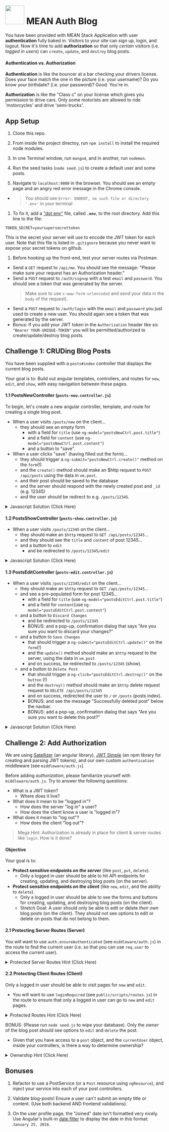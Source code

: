# <img src="https://cloud.githubusercontent.com/assets/7833470/10899314/63829980-8188-11e5-8cdd-4ded5bcb6e36.png" height="60"> MEAN Auth Blog

You have been provided with MEAN Stack Application with user **authentication** fully baked in. Visitors to your site can sign up, login, and logout. Now it's time to add **authorization** so that only _certain_ visitors (i.e. _logged in users_) can `create`, `update`, and `destroy` blog posts.

#### Authentication vs. Authorization
**Authentication** is like the bouncer at a bar checking your drivers license. Does your face match the one in the picture (i.e. your username)? Do you know your birthdate? (i.e. your password)? Good. You're in.

**Authorization** is like the "Class c" on your license which gives you permission to drive cars. Only some motorists are allowed to ride 'motorcycles' and drive 'semi-trucks'.

## App Setup

1. Clone this repo.

1. From inside the project directoy, run `npm install` to install the required node modules.

1. In one Terminal window, run `mongod`, and in another, run `nodemon`.

1. Run the seed tasks (`node seed.js`) to create a default user and some posts.

1. Navigate to `localhost:9000` in the browser. You should see an empty page and an angry red error message in the Chrome console.
  * > You should see `Error: ENOENT, no such file or directory '.env'` in your terminal

1. To fix it, add a ["dot env"](https://github.com/SF-WDI-LABS/mean-auth-seed) file, called **`.env`**, to the root directory. Add this line to the file:

  ```
  TOKEN_SECRET=yoursupersecrettoken
  ```

  This is the secret your server will use to encode the JWT token for each user. Note that this file is listed in `.gitignore` because you never want to expose your secret tokens on github.

1. Before hooking up the front-end, test your server routes via Postman:
  * Send a `GET` request to `/api/me`. You should see the message: "Please make sure your request has an Authorization header."
  * Send a `POST` request to `/auth/signup` with a test `email` and `password`. You should see a token that was generated by the server.
    > Make sure to use `x-www-form-urlencoded` and send your data in the `body` of the request).
  * Send a `POST` request to `/auth/login` with the `email` and `password` you just used to create a new user. You should again see a token that was generated by the server.
  * Bonus: If you add your JWT token in the `Authorization` header like so: `"Bearer YOUR-UNIQUE-TOKEN"` you will be permitted/authorized to create/update/destroy blog posts.

## Challenge 1: CRUDing Blog Posts

You have been supplied with a `posts#index` controller that displays the current blog posts.

Your goal is to: Build out angular templates, controllers, and routes for `new`, `edit`, and `show`, with easy navigation between these pages.

#### 1.1 PostsNewController (`posts-new.controller.js`)
To begin, let's create a new angular controller, template, and route for creating a single blog post. 
  * When a user visits `/posts/new` on the client...
    * they should see an empty form
      * with a field for `title` (use `ng-model="postsNewCtrl.post.title"`)
      * and a field for `content` (use `ng-model="postsNewCtrl.post.content"`)
      * and a button to "save".
  * When a user clicks "save" (having filled out the form)...
    * they should trigger a `ng-submit="postsNewCtrl.create()"` method on the `form`(!)
    * and the `create()` method should make an $http request to `POST /api/posts` using the data in `vm.post`.
    * and their post should be saved to the database
    * and the server should respond with the newly created post and `_id` (e.g. 12345)
    * and the user should be redirect to e.g. `/posts/12345`.

<details>
<summary>Javascript Solution (Click Here)</summary>
```js
PostsNewController.$inject = ["$location", "$http"]; // minification protection
function PostsNewController ($location, $http) {
  var vm = this;
  vm.create = create;
  vm.post = {}; // form data

  ////

  function create() {
    $http
      .post('/api/posts', vm.post)
      .then(onCreateSuccess, onCreateError);

    function onCreateSuccess(response){
      $location.path('/posts/' + response.data._id)
    }

    function onCreateError(response){
      console.error("Failed to create post", response);
    }
  };
}

```
</details>

<details>
<summary>HTML Solution (Click Here)</summary>
```html
<form ng-submit="postsNewCtrl.create()">
  <div class="form-group">
    <input type="text" class="form-control" placeholder="Title" ng-model="postsNewCtrl.post.title">
  </div>
  <div class="form-group">
    <textarea class="form-control" placeholder="Content" ng-model="postsNewCtrl.post.content"></textarea>
  </div>
  <input type="submit" value="Create Post" class="btn btn-block btn-info">
</form>

```
</details>

#### 1.2 PostsShowController (`posts-show.controller.js`)
  * When a user visits `/posts/12345` on the client...
    * they should make an `$http` request to `GET /api/posts/12345`...
    * and they should see the `title` and `content` of post 12345...
    * and a button to `edit`
      * and be redirected to `/posts/12345/edit` 

<details>
<summary>Javascript Solution (Click Here)</summary>
```js
PostsShowController.$inject = ["$location", "$http", "$routeParams"]; // minification protection
function PostsShowController ($location, $http, $routeParams) {
  var vm = this;
  vm.post = {};

  var id = $routeParams.id;
  get(); // fetch one post (show)

  ////

  function get() {
    $http
      .get('/api/posts/' + id)
      .then(onGetSuccess, onGetError);

    function onGetSuccess(response){
      vm.post = response.data;
    }

    function onGetError(response){
      console.error("Failed to get post", response);
      $location.path("/");
    }
  };
}

```
</details>

<details>
<summary>HTML Solution (Click Here)</summary>
```html
<h2>{{postsShowCtrl.post.title}}</h2>
<p>{{postsShowCtrl.post.content}}</p>
<a class="btn btn-primary" ng-href="/posts/{{postsShowCtrl.post._id}}/edit">Edit Post</a>
```
</details>

#### 1.3 PostsEditController (`posts-edit.controller.js`)
  * When a user visits `/posts/12345/edit` on the client...
    * they should make an `$http` request to `GET /api/posts/12345`...
    * and see a pre-populated form for post 12345...
      * with a field for `title` (use `ng-model="postsEditCtrl.post.title"`)
      * and a field for `content`(use `ng-model="postsEditCtrl.post.content"`)
    * and a button to `Discard Changes`
      * and be redirected to `/posts/12345`
      * BONUS: and a pop-up, confirmation dialog that says "Are you sure you want to discard your changes?"
    * and a button to `Save Changes`
      * that should trigger a `ng-submit="postsEditCtrl.update()"` on the `form`(!)
      * and the `update()` method should make an `$http` request to the server, using the data in `vm.post`
      * and on success, be redirected to `/posts/12345` (show).
    * and a button to `Delete Post`
      * that should trigger a `ng-click="postsEditCtrl.destroy()"` on the `button` (!)
      * and the `destroy()` method should make an `$http` delete request request to `DELETE /api/posts/12345`
      * and on success, redirected the user to `/` or `/posts` (posts index).
      * BONUS: and see the message "Successfully deleted post" below the navbar.
      * BONUS: add a pop-up, confirmation dialog that says "Are you sure you want to delete this post?"

<details>
<summary>Javascript Solution (Click Here)</summary>
```js
PostsEditController.$inject = ["$location", "$http", "$routeParams"]; // minification protection
function PostsEditController ($location, $http, $routeParams) {
  var vm = this;
  vm.update = update;
  vm.destroy = destroy;
  vm.post = {}; // form data

  var id = $routeParams.id;
  get(); // fetch one post (show)

  ////

  function update() {
    $http
      .put('/api/posts/' + id, vm.post)
      .then(onUpdateSuccess, onUpdateError);

    function onUpdateSuccess(response){
      $location.path("/posts/" + id);
    }

    function onUpdateError(response){
      console.error("Failed to update post", response);
    }
  }

  function destroy() {
    $http
      .delete('/api/posts/' + id)
      .then(onDeleteSuccess, onDeleteError);

    function onDeleteSuccess(response){
      $location.path("/");
    }

    function onDeleteError(response){
      console.error("Failed to delete post", response);
    }
  }

  function get() {
    $http
      .get('/api/posts/' + id)
      .then(onGetSuccess, onGetError);

    function onGetSuccess(response){
      vm.post = response.data;
    }

    function onGetError(response){
      console.error("Failed to get post", response);
      $location.path("/");
    }
  };
}

```
</details>

<details>
<summary>HTML Solution (Click Here)</summary>
```html
<div class="pull-right col-xl-4">
  <a class="btn btn-warning col-xl-2" ng-href="/">Discard Changes</a>
  <a class="btn btn-danger col-xl-2" ng-click="postsEditCtrl.destroy()">Delete Post</a>
  <hr>
</div>
<form ng-submit="postsEditCtrl.update()">
  <div class="form-group">
    <input type="text" class="form-control" placeholder="Title" ng-model="postsEditCtrl.post.title">
  </div>
  <div class="form-group">
    <textarea class="form-control" placeholder="Content" ng-model="postsEditCtrl.post.content"></textarea>
  </div>
  <input type="submit" value="Update Post" class="btn btn-block btn-info">
</form>
```
</details>

## Challenge 2: Add Authorization

We are using [Satellizer](https://github.com/sahat/satellizer#authloginuser-options) (an angular library), [JWT Simple](https://www.npmjs.com/package/jwt-simple) (an npm library for creating and parsing JWT tokens), and our own custom `authentication` middleware (see `middleware/auth.js`).

Before adding *authorization*, please familiarize yourself with `middleware/auth.js`. Try to answer the following questions:
  * What is a JWT token?
    - Where does it live?
  * What does it mean to be "logged in"?
    - How does the server "log in" a user?
    - How does the client know a user is "logged in"?
  * What does it mean to "log out"?
    - How does the client "log out"?

> Mega Hint: Authorization is already in place for client & server routes like `login`. How is it done?

#### Objective
Your goal is to:
  * **Protect sensitive endpoints _on the server_** (like `post`, `put`, `delete`).
    - Only a logged in user should be able to hit API endpoints for creating, updating, and destroying blog posts (on the server).
  * **Protect sensitive endpoints _on the client_** (like `new`, `edit`, and the ability to `delete`).
      - Only a logged in user should be able to see the forms and buttons for creating, updating, and destroying blog posts (on the client).
      - Stretch Goal: A user should only be able to edit or delete _their own_ blog posts (on the client). They should not see options to edit or delete on posts that do not belong to them.

#### 2.1 Protecting Server Routes (Server)
You will want to use `auth.ensureAuthenticated` (see `middleware/auth.js`) in the route to find the current user (i.e. so that you can use `req.user` to access the current user).

<details>
<summary>Protected Server Routes Hint (Click Here)</summary>
```js
// server.js
app.post('/api/posts', auth.ensureAuthenticated, postsCtrl.create);
```
</details>

#### 2.2 Protecting Client Routes (Client)
Only a logged in user should be able to visit pages for `new` and `edit`.
  - You will want to use `loginRequired` (see `public/scripts/routes.js`) in the route to ensure that only a logged in user can go to `new` and `edit` pages.

<details>
<summary>Protected Routes Hint (Click Here)</summary>
```js
// public/scripts/routes.js

.when('/posts/new', {
  templateUrl: 'templates/posts/new.html',
  controller: 'PostsNewController',
  controllerAs: 'postsNewCtrl',
  resolve: {
    loginRequired: loginRequired // this is the important part
  }
})
```
</details>

#### 2.3 Hiding Buttons from Visitors (Client)
Only _logged in_ users should be able to see buttons for `new`, `edit`, and `delete`.

<details>
<summary>Button for Logged In Users Hint (Click Here)</summary>
```js
ng-show="main.currentUser.isLoggedIn()"
```
</details>

BONUS: (Please run `node seed.js` to wipe your database). Only the _owner_ of the blog post should see options to `edit` and `delete` the post.
  - Given that you have access to a `post` object, and the `currentUser` object, inside your controllers, is there a way to determine ownership?

<details>
<summary>Ownership Hint (Click Here)</summary>
```js
someCtrl.post.user._id === main.currentUser.user_id; // watch out for undefined!
```
</details>

## Bonuses
1. Refactor to use a PostService (or a `Post` resource using `ngResource`), and inject your service into each of your post controllers.

1. Validate blog-posts! Ensure a user can't submit an empty title or content. (Use both backend AND frontend validations).

1. On the user profile page, the "Joined" date isn't formatted very nicely. Use Angular's built-in <a href="https://docs.angularjs.org/api/ng/filter/date" target="_blank">date filter</a> to display the date in this format: `January 25, 2016`.
